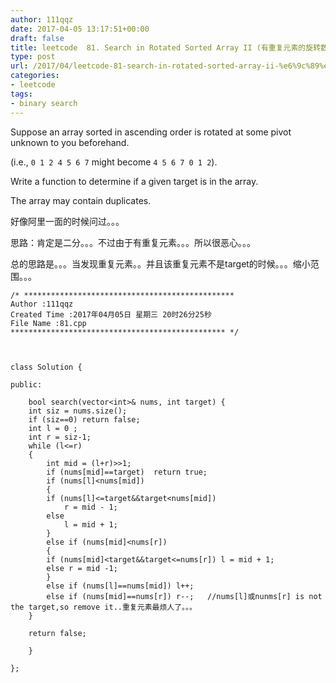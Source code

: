 ```yaml
---
author: 111qqz
date: 2017-04-05 13:17:51+00:00
draft: false
title: leetcode  81. Search in Rotated Sorted Array II (有重复元素的旋转数组找给定值)
type: post
url: /2017/04/leetcode-81-search-in-rotated-sorted-array-ii-%e6%9c%89%e9%87%8d%e5%a4%8d%e5%85%83%e7%b4%a0%e7%9a%84%e6%97%8b%e8%bd%ac%e6%95%b0%e7%bb%84%e6%89%be%e7%bb%99%e5%ae%9a%e5%80%bc/
categories:
- leetcode
tags:
- binary search
---
```


Suppose an array sorted in ascending order is rotated at some pivot unknown to you beforehand.

(i.e., `0 1 2 4 5 6 7` might become `4 5 6 7 0 1 2`).

Write a function to determine if a given target is in the array.

The array may contain duplicates.

好像阿里一面的时候问过。。。

思路：肯定是二分。。。不过由于有重复元素。。。所以很恶心。。。

总的思路是。。。当发现重复元素。。并且该重复元素不是target的时候。。。缩小范围。。。

    
    /* ***********************************************
    Author :111qqz
    Created Time :2017年04月05日 星期三 20时26分25秒
    File Name :81.cpp
    ************************************************ */
    
    
    
    class Solution {
    
    public:
    
        bool search(vector<int>& nums, int target) {
    	int siz = nums.size();
    	if (siz==0) return false;
    	int l = 0 ;
    	int r = siz-1;
    	while (l<=r)
    	{
    	    int mid = (l+r)>>1;
    	    if (nums[mid]==target)  return true;
    	    if (nums[l]<nums[mid])
    	    {
    		if (nums[l]<=target&&target<nums[mid])
    		    r = mid - 1;
    		else 
    		    l = mid + 1;
    	    }
    	    else if (nums[mid]<nums[r])
    	    {
    		if (nums[mid]<target&&target<=nums[r]) l = mid + 1;
    		else r = mid -1;
    	    }
    	    else if (nums[l]==nums[mid]) l++;
    	    else if (nums[mid]==nums[r]) r--;   //nums[l]或nunms[r] is not the target,so remove it..重复元素最烦人了。。。
    	}
    
    	return false;
    
        }
    
    };
    



